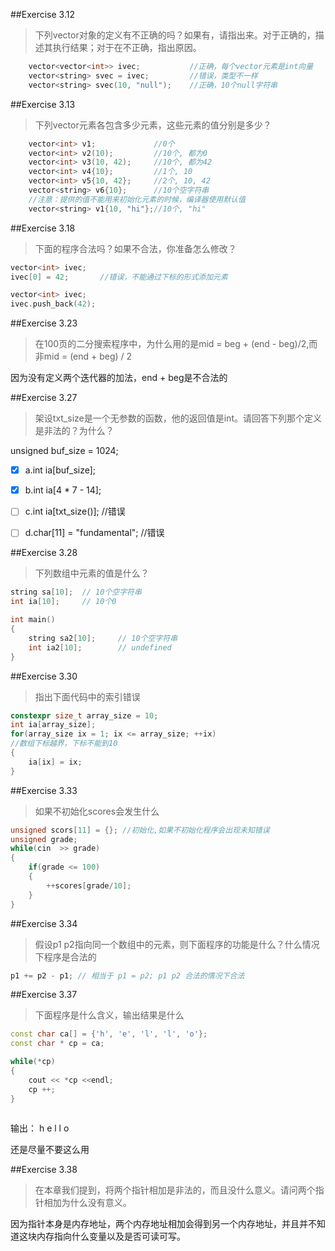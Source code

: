 
##Exercise 3.12
> 下列vector对象的定义有不正确的吗？如果有，请指出来。对于正确的，描述其执行结果；对于在不正确，指出原因。
```cpp 
    vector<vector<int>> ivec;           //正确，每个vector元素是int向量
    vector<string> svec = ivec;         //错误，类型不一样
    vector<string> svec(10, "null");    //正确，10个null字符串
```

##Exercise 3.13
>下列vector元素各包含多少元素，这些元素的值分别是多少？

```cpp
    vector<int> v1;             //0个
    vector<int> v2(10);         //10个, 都为0
    vector<int> v3(10, 42);     //10个, 都为42
    vector<int> v4{10};         //1个, 10
    vector<int> v5{10, 42};     //2个, 10, 42
    vector<string> v6{10};      //10个空字符串 
    //注意：提供的值不能用来初始化元素的时候，编译器使用默认值
    vector<string> v1{10, "hi"};//10个, "hi"
```

##Exercise 3.18
>下面的程序合法吗？如果不合法，你准备怎么修改？
```cpp
vector<int> ivec;
ivec[0] = 42;       //错误，不能通过下标的形式添加元素
```
```cpp
vector<int> ivec;
ivec.push_back(42);       
```

##Exercise 3.23
>在100页的二分搜索程序中，为什么用的是mid = beg + (end - beg)/2,而非mid = (end + beg) / 2

因为没有定义两个迭代器的加法，end + beg是不合法的


##Exercise 3.27
>架设txt_size是一个无参数的函数，他的返回值是int。请回答下列那个定义是非法的？为什么？

unsigned buf_size = 1024;

- [x] a.int ia[buf_size];
- [X] b.int ia[4 * 7 - 14];
- [ ] c.int ia[txt_size()];         //错误
- [ ] d.char[11] = "fundamental";   //错误


##Exercise 3.28
>下列数组中元素的值是什么？

```cpp
string sa[10];  // 10个空字符串
int ia[10];     // 10个0

int main()
{
    string sa2[10];     // 10个空字符串
    int ia2[10];        // undefined
}
```

##Exercise 3.30
>指出下面代码中的索引错误

```cpp
constexpr size_t array_size = 10;
int ia[array_size];
for(array_size ix = 1; ix <= array_size; ++ix)
//数组下标越界，下标不能到10
{
    ia[ix] = ix;
}
```


##Exercise 3.33
>如果不初始化scores会发生什么

```cpp
unsigned scors[11] = {}; //初始化,如果不初始化程序会出现未知错误
unsigned grade;
while(cin  >> grade)
{
    if(grade <= 100)
    {
        ++scores[grade/10];
    }
}
```

##Exercise 3.34
>假设p1 p2指向同一个数组中的元素，则下面程序的功能是什么？什么情况下程序是合法的

```cpp
p1 += p2 - p1; // 相当于 p1 = p2; p1 p2 合法的情况下合法
```


##Exercise 3.37
>下面程序是什么含义，输出结果是什么

```cpp
const char ca[] = {'h', 'e', 'l', 'l', 'o'};
const char * cp = ca;

while(*cp)
{
    cout << *cp <<endl;
    cp ++;
}
 
```
输出：
h
e
l
l
o

还是尽量不要这么用



##Exercise 3.38
>在本章我们提到，将两个指针相加是非法的，而且没什么意义。请问两个指针相加为什么没有意义。

因为指针本身是内存地址，两个内存地址相加会得到另一个内存地址，并且并不知道这块内存指向什么变量以及是否可读可写。

